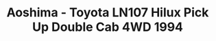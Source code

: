 ---
layout: product
title: "Aoshima - Toyota LN107 Hilux Pick Up Double Cab 4WD 1994"
price: "TBA" 
desc: "N/A"
img_path: "/assets/img/AO52280.webp"
brand: "N/A"
available: false
special_offer: false
new: false
soon: false
cat: "010000"
subcat: "013700"
subsubcat: "0N/A"
sifra: "AO52280"
popular: false
spec: false
---